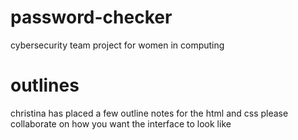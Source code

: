 # password-checker
cybersecurity team project for women in computing 

# outlines
christina has placed a few outline notes for the html and css
please collaborate on how you want the interface to look like 